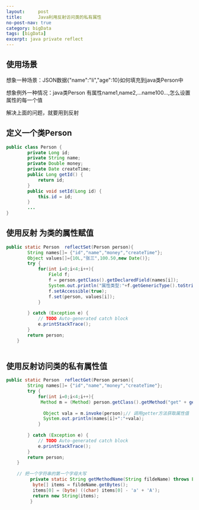 ```yaml
---
layout:     post
title:      Java利用反射访问类的私有属性
no-post-nav: true
category: bigData
tags: [bigData]
excerpt: java private reflect
---
```


## 使用场景
<p>想象一种场景：JSON数据{"name":"li","age":10}如何填充到java类Person中</p>
<p>想象例外一种情况：java类Person 有属性name1,name2,...name100...,怎么设置属性的每一个值</p>
<p>解决上面的问题，就要用到反射</p>

## 定义一个类Person
```java
public class Person {
		private Long id;
		private String name;
		private Double money;
		private Date createTime;
		public Long getId() {
			return id;
		}
		public void setId(Long id) {
			this.id = id;
		}
		...
}
```
## 使用反射 为类的属性赋值

```java
public static Person  reflectSet(Person person){
		String names[]= {"id","name","money","createTime"};
		Object values[]={10L,"张三",100.50,new Date()};
		try {
			for(int i=0;i<4;i++){
				Field f;
				f = person.getClass().getDeclaredField(names[i]);
				System.out.println("属性类型:"+f.getGenericType().toString());
				f.setAccessible(true);
		        f.set(person, values[i]);
			}
			
		} catch (Exception e) {
			// TODO Auto-generated catch block
			e.printStackTrace();
		} 
		return person;
	}
	
```

## 使用反射访问类的私有属性值
```java
public static Person  reflectGet(Person person){
		String names[]= {"id","name","money","createTime"};
		try {
			for(int i=0;i<4;i++){
			 Method m = (Method) person.getClass().getMethod("get" + getMethodName(names[i]));
				
			  Object vala = m.invoke(person);// 调用getter方法获取属性值
			  System.out.println(names[i]+":"+vala);
			}
			
		} catch (Exception e) {
			// TODO Auto-generated catch block
			e.printStackTrace();
		} 
		return person;
	}
	
	// 把一个字符串的第一个字母大写
		 private static String getMethodName(String fildeName) throws Exception{
		  byte[] items = fildeName.getBytes();
		  items[0] = (byte) ((char) items[0] - 'a' + 'A');
		  return new String(items);
		 }
```



